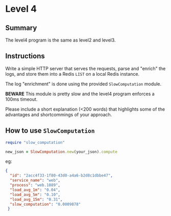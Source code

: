 # Level 4

## Summary

The level4 program is the same as level2 and level3.

## Instructions

Write a simple HTTP server that serves the requests, parse and "enrich" the logs, and store them into a Redis `LIST` on a local Redis instance.

The log "enrichment" is done using the provided `SlowComputation` module.

**BEWARE** This module is pretty slow and the level4 program enforces a 100ms timeout.

Please include a short explanation (<200 words) that highlights some of the advantages and shortcommings of your approach.


## How to use `SlowComputation`

```rb
require "slow_computation"

new_json = SlowComputation.new(your_json).compute
```

eg:
```json
{
  "id": "2acc4f33-1f80-43d0-a4a6-b2d8c1dbbe47",
  "service_name": "web",
  "process": "web.1089",
  "load_avg_1m": "0.04",
  "load_avg_5m": "0.10",
  "load_avg_15m": "0.31",
  "slow_computation": "0.0009878"
 }
```

